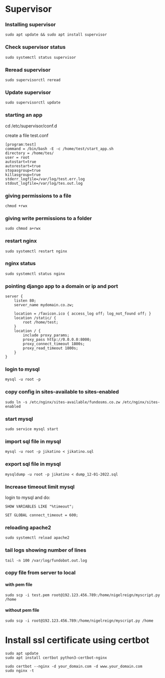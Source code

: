 # Supervisor

### Installing supervisor
```
sudo apt update && sudo apt install supervisor
```

### Check supervisor status
```
sudo systemctl status supervisor
```

### Reread supervisor
```
sudo supervisorctl reread
```

### Update supervisor
```
sudo supervisorctl update
```

### starting an app

cd /etc/supervisor/conf.d

create a file test.conf

```
[program:test]
command = /bin/bash -E -c /home/test/start_app.sh
directory = /home/tes/
user = root
autostart=true
autorestart=true
stopasgroup=true
killasgroup=true
stderr_logfile=/var/log/test.err.log
stdout_logfile=/var/log/tes.out.log

```

### giving permissions to a file

```
chmod +rwx 
```

### giving write permissions to a folder
```
sudo chmod a+rwx 
```

### restart nginx
```
sudo systemctl restart nginx
```

### nginx status
```
sudo systemctl status nginx
```

### pointing django app to a domain or ip and port

```
server {
    listen 80;
    server_name mydomain.co.zw;

    location = /favicon.ico { access_log off; log_not_found off; }
    location /static/ {
        root /home/test;
    }
    location / {
        include proxy_params;
        proxy_pass http://0.0.0.0:8000;
        proxy_connect_timeout 1800s;
        proxy_read_timeout 1800s;
    }
}

```

### login to mysql
```
mysql -u root -p
```

### copy config in sites-available to sites-enabled
```
sudo ln -s /etc/nginx/sites-available/fundosms.co.zw /etc/nginx/sites-enabled
```

### start mysql
```
sudo service mysql start
```

### import sql file in mysql
```
mysql -u root -p jikatino < jikatino.sql
```


### export sql file in mysql
```
mysqldump -u root -p jikatino < dump_12-01-2022.sql
```


### Increase timeout limit mysql
login to mysql and do:
```
SHOW VARIABLES LIKE "%timeout";
```
```
SET GLOBAL connect_timeout = 600; 
```

### reloading apache2
```
sudo systemctl reload apache2
```

### tail logs showing number of lines
```
tail -n 100 /var/log/fundobot.out.log
```

### copy file from server to local

#### with pem file
```
sudo scp -i test.pem root@192.123.456.789:/home/nigelreign/myscript.py /home
```

#### without pem file
```
sudo scp -i root@192.123.456.789:/home/nigelreign/myscript.py /home
```

# Install ssl certificate using certbot

```
sudo apt update
sudo apt install certbot python3-certbot-nginx
```
```
sudo certbot --nginx -d your_domain.com -d www.your_domain.com
sudo nginx -t
```
